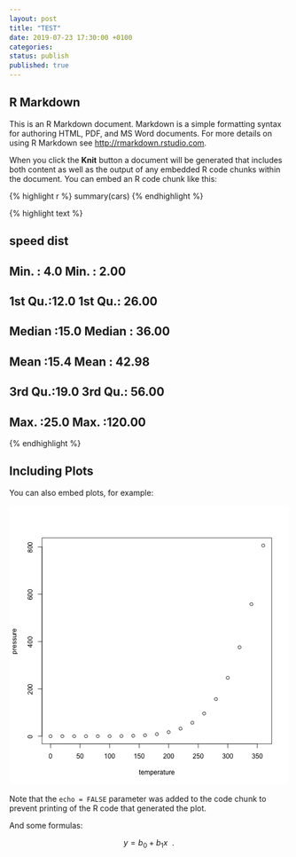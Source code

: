 ```yaml
---
layout: post
title: "TEST"
date: 2019-07-23 17:30:00 +0100
categories: 
status: publish
published: true
---
```

 

 
## R Markdown
 
This is an R Markdown document. Markdown is a simple formatting syntax for authoring HTML, PDF, and MS Word documents. For more details on using R Markdown see <http://rmarkdown.rstudio.com>.
 
When you click the **Knit** button a document will be generated that includes both content as well as the output of any embedded R code chunks within the document. You can embed an R code chunk like this:
 

{% highlight r %}
summary(cars)
{% endhighlight %}



{% highlight text %}
##      speed           dist       
##  Min.   : 4.0   Min.   :  2.00  
##  1st Qu.:12.0   1st Qu.: 26.00  
##  Median :15.0   Median : 36.00  
##  Mean   :15.4   Mean   : 42.98  
##  3rd Qu.:19.0   3rd Qu.: 56.00  
##  Max.   :25.0   Max.   :120.00
{% endhighlight %}
 
## Including Plots
 
You can also embed plots, for example:
 
![plot of chunk pressure](/assets/img/2019-07-23-Test.Rmd/pressure-1.png)
 
Note that the `echo = FALSE` parameter was added to the code chunk to prevent printing of the R code that generated the plot.
 
 
And some formulas:
 
$$
y = b_0 + b_1x \enspace .
$$

